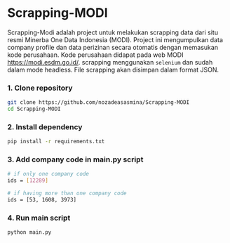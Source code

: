 # Scrapping-MODI
Scrapping-Modi adalah project untuk melakukan scrapping data dari situ resmi Minerba One Data Indonesia (MODI).
Project ini mengumpulkan data company profile dan data perizinan secara otomatis dengan memasukan kode perusahaan.
Kode perusahaan didapat pada web MODI https://modi.esdm.go.id/.
scrapping menggunakan `selenium` dan sudah dalam mode headless.
File scrapping akan disimpan dalam format JSON.

### 1. Clone repository

```bash
git clone https://github.com/nozadeasasmina/Scrapping-MODI
cd Scrapping-MODI
```

### 2. Install dependency

```bash
pip install -r requirements.txt
```

### 3. Add company code in main.py script
```bash
# if only one company code
ids = [12289]

# if having more than one company code
ids = [53, 1608, 3973]
```

### 4. Run main script
```bash
python main.py
```